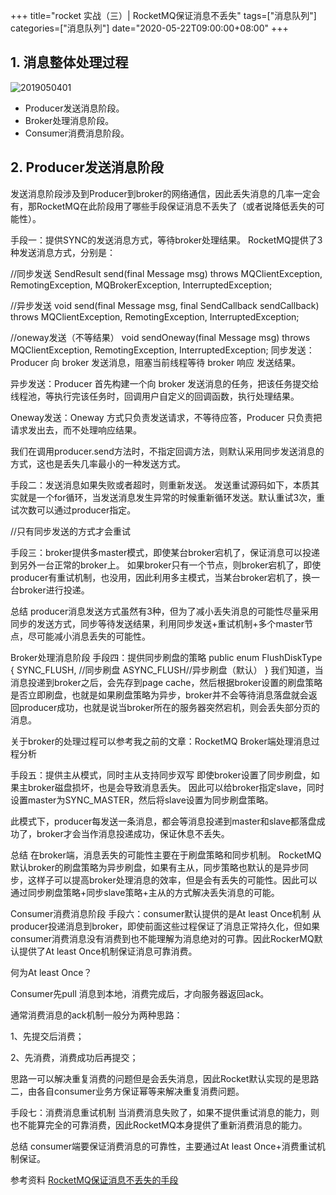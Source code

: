 +++
title="rocket 实战（三）| RocketMQ保证消息不丢失"
tags=["消息队列"]
categories=["消息队列"]
date="2020-05-22T09:00:00+08:00"
+++
## 1. 消息整体处理过程
![2019050401](/assets/2019050401.png)

- Producer发送消息阶段。
- Broker处理消息阶段。
- Consumer消费消息阶段。

## 2. Producer发送消息阶段
发送消息阶段涉及到Producer到broker的网络通信，因此丢失消息的几率一定会有，那RocketMQ在此阶段用了哪些手段保证消息不丢失了（或者说降低丢失的可能性）。

手段一：提供SYNC的发送消息方式，等待broker处理结果。
RocketMQ提供了3种发送消息方式，分别是：

//同步发送
SendResult send(final Message msg) throws MQClientException, RemotingException, MQBrokerException,
    InterruptedException;

//异步发送
void send(final Message msg, final SendCallback sendCallback) throws MQClientException,
    RemotingException, InterruptedException;

//oneway发送（不等结果）
void sendOneway(final Message msg) throws MQClientException, RemotingException,
    InterruptedException;
同步发送：Producer 向 broker 发送消息，阻塞当前线程等待 broker 响应 发送结果。

异步发送：Producer 首先构建一个向 broker 发送消息的任务，把该任务提交给线程池，等执行完该任务时，回调用户自定义的回调函数，执行处理结果。

Oneway发送：Oneway 方式只负责发送请求，不等待应答，Producer 只负责把请求发出去，而不处理响应结果。

我们在调用producer.send方法时，不指定回调方法，则默认采用同步发送消息的方式，这也是丢失几率最小的一种发送方式。

手段二：发送消息如果失败或者超时，则重新发送。
发送重试源码如下，本质其实就是一个for循环，当发送消息发生异常的时候重新循环发送。默认重试3次，重试次数可以通过producer指定。

//只有同步发送的方式才会重试

手段三：broker提供多master模式，即使某台broker宕机了，保证消息可以投递到另外一台正常的broker上。
如果broker只有一个节点，则broker宕机了，即使producer有重试机制，也没用，因此利用多主模式，当某台broker宕机了，换一台broker进行投递。

总结
producer消息发送方式虽然有3种，但为了减小丢失消息的可能性尽量采用同步的发送方式，同步等待发送结果，利用同步发送+重试机制+多个master节点，尽可能减小消息丢失的可能性。

Broker处理消息阶段
手段四：提供同步刷盘的策略
public enum FlushDiskType {
    SYNC_FLUSH, //同步刷盘
    ASYNC_FLUSH//异步刷盘（默认）
}
我们知道，当消息投递到broker之后，会先存到page cache，然后根据broker设置的刷盘策略是否立即刷盘，也就是如果刷盘策略为异步，broker并不会等待消息落盘就会返回producer成功，也就是说当broker所在的服务器突然宕机，则会丢失部分页的消息。

关于broker的处理过程可以参考我之前的文章：RocketMQ Broker端处理消息过程分析

手段五：提供主从模式，同时主从支持同步双写
即使broker设置了同步刷盘，如果主broker磁盘损坏，也是会导致消息丢失。
因此可以给broker指定slave，同时设置master为SYNC_MASTER，然后将slave设置为同步刷盘策略。

此模式下，producer每发送一条消息，都会等消息投递到master和slave都落盘成功了，broker才会当作消息投递成功，保证休息不丢失。

总结
在broker端，消息丢失的可能性主要在于刷盘策略和同步机制。
RocketMQ默认broker的刷盘策略为异步刷盘，如果有主从，同步策略也默认的是异步同步，这样子可以提高broker处理消息的效率，但是会有丢失的可能性。因此可以通过同步刷盘策略+同步slave策略+主从的方式解决丢失消息的可能。

Consumer消费消息阶段
手段六：consumer默认提供的是At least Once机制
从producer投递消息到broker，即使前面这些过程保证了消息正常持久化，但如果consumer消费消息没有消费到也不能理解为消息绝对的可靠。因此RockerMQ默认提供了At least Once机制保证消息可靠消费。

何为At least Once？

Consumer先pull 消息到本地，消费完成后，才向服务器返回ack。

通常消费消息的ack机制一般分为两种思路：

1、先提交后消费；

2、先消费，消费成功后再提交；

思路一可以解决重复消费的问题但是会丢失消息，因此Rocket默认实现的是思路二，由各自consumer业务方保证幂等来解决重复消费问题。

手段七：消费消息重试机制
当消费消息失败了，如果不提供重试消息的能力，则也不能算完全的可靠消费，因此RocketMQ本身提供了重新消费消息的能力。

总结
consumer端要保证消费消息的可靠性，主要通过At least Once+消费重试机制保证。


参考资料
[RocketMQ保证消息不丢失的手段](http://silence.work/2019/05/04/RocketMQ%20Reliablity/)